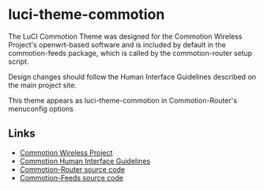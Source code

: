 luci-theme-commotion
=======================

The LuCI Commotion Theme was designed for the Commotion Wireless Project's openwrt-based software and is included by default in the commotion-feeds package, which is called by the commotion-router setup script.

Design changes should follow the Human Interface Guidelines described on the main project site.

This theme appears as luci-theme-commotion in Commotion-Router's menuconfig options

## Links

* <a href="http://commotionwireless.net">Commotion Wireless Project</a>
* <a href="https://commotionwireless.net/developer/hig/introduction">Commotion Human Interface Guidelines</a>
* <a href="https://github.com/opentechinstitute/commotion-router">Commotion-Router source code</a>
* <a href="https://github.com/opentechinstitute/commotion-feeds">Commotion-Feeds source code</a>
